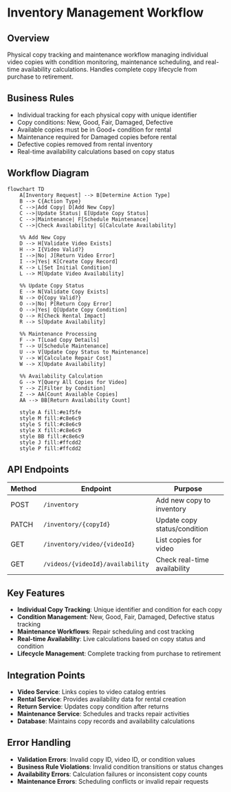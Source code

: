 # Inventory Management Workflow

## Overview

Physical copy tracking and maintenance workflow managing individual video copies with condition monitoring, maintenance scheduling, and real-time availability calculations. Handles complete copy lifecycle from purchase to retirement.

## Business Rules

- Individual tracking for each physical copy with unique identifier
- Copy conditions: New, Good, Fair, Damaged, Defective
- Available copies must be in Good+ condition for rental
- Maintenance required for Damaged copies before rental
- Defective copies removed from rental inventory
- Real-time availability calculations based on copy status

## Workflow Diagram

```mermaid
flowchart TD
    A[Inventory Request] --> B[Determine Action Type]
    B --> C{Action Type}
    C -->|Add Copy| D[Add New Copy]
    C -->|Update Status| E[Update Copy Status]
    C -->|Maintenance| F[Schedule Maintenance]
    C -->|Check Availability| G[Calculate Availability]

    %% Add New Copy
    D --> H[Validate Video Exists]
    H --> I{Video Valid?}
    I -->|No| J[Return Video Error]
    I -->|Yes| K[Create Copy Record]
    K --> L[Set Initial Condition]
    L --> M[Update Video Availability]

    %% Update Copy Status
    E --> N[Validate Copy Exists]
    N --> O{Copy Valid?}
    O -->|No| P[Return Copy Error]
    O -->|Yes| Q[Update Copy Condition]
    Q --> R[Check Rental Impact]
    R --> S[Update Availability]

    %% Maintenance Processing
    F --> T[Load Copy Details]
    T --> U[Schedule Maintenance]
    U --> V[Update Copy Status to Maintenance]
    V --> W[Calculate Repair Cost]
    W --> X[Update Availability]

    %% Availability Calculation
    G --> Y[Query All Copies for Video]
    Y --> Z[Filter by Condition]
    Z --> AA[Count Available Copies]
    AA --> BB[Return Availability Count]

    style A fill:#e1f5fe
    style M fill:#c8e6c9
    style S fill:#c8e6c9
    style X fill:#c8e6c9
    style BB fill:#c8e6c9
    style J fill:#ffcdd2
    style P fill:#ffcdd2
```

## API Endpoints

| Method | Endpoint | Purpose |
|--------|----------|---------|
| POST | `/inventory` | Add new copy to inventory |
| PATCH | `/inventory/{copyId}` | Update copy status/condition |
| GET | `/inventory/video/{videoId}` | List copies for video |
| GET | `/videos/{videoId}/availability` | Check real-time availability |

## Key Features

- **Individual Copy Tracking**: Unique identifier and condition for each copy
- **Condition Management**: New, Good, Fair, Damaged, Defective status tracking
- **Maintenance Workflows**: Repair scheduling and cost tracking
- **Real-time Availability**: Live calculations based on copy status and condition
- **Lifecycle Management**: Complete tracking from purchase to retirement

## Integration Points

- **Video Service**: Links copies to video catalog entries
- **Rental Service**: Provides availability data for rental creation
- **Return Service**: Updates copy condition after returns
- **Maintenance Service**: Schedules and tracks repair activities
- **Database**: Maintains copy records and availability calculations

## Error Handling

- **Validation Errors**: Invalid copy ID, video ID, or condition values
- **Business Rule Violations**: Invalid condition transitions or status changes
- **Availability Errors**: Calculation failures or inconsistent copy counts
- **Maintenance Errors**: Scheduling conflicts or invalid repair requests
